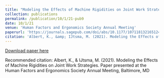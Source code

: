 ```yaml
---
title: "Modeling the Effects of Machine Rigidities on Joint Work Strategies"
collection: publications
permalink: /publication/10/1/21-pub9
date: 10/1/21
venue: 'Human Factors and Ergonomics Society Annual Meeting'
paperurl: 'https://journals.sagepub.com/doi/abs/10.1177/1071181321651246'
citation: 'Albert, K., &amp; IJtsma, M. (2021). Modeling the Effects of Machine Rigidities on Joint Work Strategies. Paper presented at the Human Factors and Ergonomics Society Annual Meeting, Baltimore, MD'
---
```


<a href='https://journals.sagepub.com/doi/abs/10.1177/1071181321651246'>Download paper here</a>

Recommended citation: Albert, K., & IJtsma, M. (2021). Modeling the Effects of Machine Rigidities on Joint Work Strategies. Paper presented at the Human Factors and Ergonomics Society Annual Meeting, Baltimore, MD
